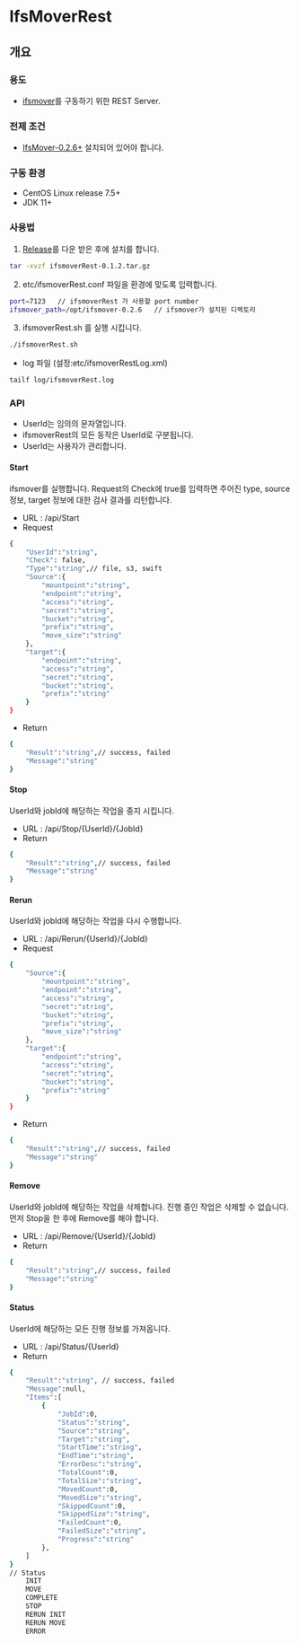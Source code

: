 # IfsMoverRest

## 개요

### 용도
* [ifsmover](https://github.com/infinistor/ifsmover)를 구동하기 위한 REST Server.

### 전제 조건
* [IfsMover-0.2.6+](https://github.com/infinistor/ifsmover/releases) 설치되어 있어야 합니다.

### 구동 환경
* CentOS Linux release 7.5+
* JDK 11+

### 사용법
1. [Release](https://github.com/infinistor/ifsmoverrest/releases)를 다운 받은 후에 설치를 합니다.
``` bash
tar -xvzf ifsmoverRest-0.1.2.tar.gz
```

2. etc/ifsmoverRest.conf 파일을 환경에 맞도록 입력합니다.
``` bash
port=7123   // ifsmoverRest 가 사용할 port number
ifsmover_path=/opt/ifsmover-0.2.6   // ifsmover가 설치된 디렉토리
```

3. ifsmoverRest.sh 를 실행 시킵니다.
``` bash
./ifsmoverRest.sh 
```

* log 파일 (설정:etc/ifsmoverRestLog.xml)
``` bash
tailf log/ifsmoverRest.log
```

### API
* UserId는 임의의 문자열입니다. 
* ifsmoverRest의 모든 동작은 UserId로 구분됩니다.
* UserId는 사용자가 관리합니다.

#### Start
ifsmover를 실행합니다. Request의 Check에 true를 입력하면 주어진 type, source 정보, target 정보에 대한 검사 결과를 리턴합니다.

* URL : /api/Start
* Request

``` bash
{
    "UserId":"string",
    "Check": false,
    "Type":"string",// file, s3, swift
    "Source":{
        "mountpoint":"string",
        "endpoint":"string",
        "access":"string",
        "secret":"string",
        "bucket":"string",
        "prefix":"string",
        "move_size":"string"
    },
    "target":{
        "endpoint":"string",
        "access":"string",
        "secret":"string",
        "bucket":"string",
        "prefix":"string"
    }
}
```

* Return

``` bash
{
    "Result":"string",// success, failed
    "Message":"string"
}
```


#### Stop
UserId와 jobId에 해당하는 작업을 중지 시킵니다.

* URL : /api/Stop/{UserId}/{JobId}
* Return

``` bash
{
    "Result":"string",// success, failed
    "Message":"string"
}
```


#### Rerun
UserId와 jobId에 해당하는 작업을 다시 수행합니다.

* URL : /api/Rerun/{UserId}/{JobId}
* Request

``` bash
{
    "Source":{
        "mountpoint":"string",
        "endpoint":"string",
        "access":"string",
        "secret":"string",
        "bucket":"string",
        "prefix":"string",
        "move_size":"string"
    },
    "target":{
        "endpoint":"string",
        "access":"string",
        "secret":"string",
        "bucket":"string",
        "prefix":"string"
    }
}
```

* Return

``` bash
{
    "Result":"string",// success, failed
    "Message":"string"
}
```


#### Remove
UserId와 jobId에 해당하는 작업을 삭제합니다. 진행 중인 작업은 삭제할 수 없습니다. 먼저 Stop을 한 후에 Remove를 해야 합니다.

* URL : /api/Remove/{UserId}/{JobId}
* Return

``` bash
{
    "Result":"string",// success, failed
    "Message":"string"
}
```


#### Status
UserId에 해당하는 모든 진행 정보를 가져옵니다.

* URL : /api/Status/{UserId}
* Return

``` bash
{
    "Result":"string", // success, failed
    "Message":null,
    "Items":[
        {
            "JobId":0,
            "Status":"string",
            "Source":"string",
            "Target":"string",
            "StartTime":"string",
            "EndTime":"string",
            "ErrorDesc":"string",
            "TotalCount":0,
            "TotalSize":"string",
            "MovedCount":0,
            "MovedSize":"string",
            "SkippedCount":0,
            "SkippedSize":"string",
            "FailedCount":0,
            "FailedSize":"string",
            "Progress":"string"
        },
    ]
}
// Status
    INIT
    MOVE
    COMPLETE
    STOP
    RERUN INIT
    RERUN MOVE
    ERROR
```




